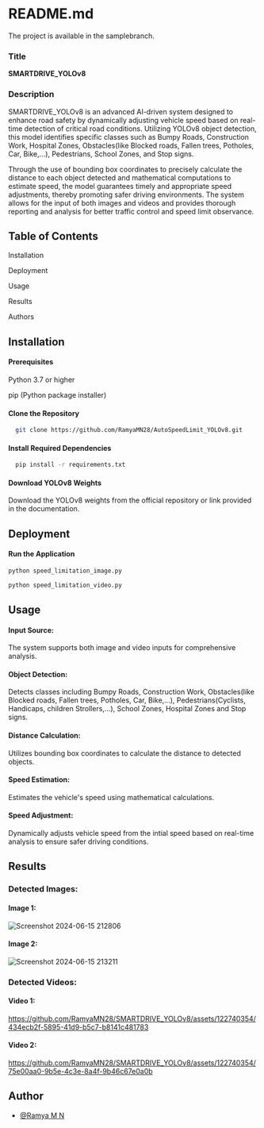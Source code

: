 
# README.md
The project is available in the samplebranch.

### Title
**SMARTDRIVE_YOLOv8**

### Description
SMARTDRIVE_YOLOv8 is an advanced AI-driven system designed to enhance road safety by dynamically adjusting vehicle speed based on real-time detection of critical road conditions. Utilizing YOLOv8 object detection, this model identifies specific classes such as Bumpy Roads, Construction Work, Hospital Zones, Obstacles(like Blocked roads, Fallen trees, Potholes, Car, Bike,...), Pedestrians, School Zones, and Stop signs. 

Through the use of bounding box coordinates to precisely calculate the distance to each object detected and mathematical computations to estimate speed, the model guarantees timely and appropriate speed adjustments, thereby promoting safer driving environments. The system allows for the input of both images and videos and provides thorough reporting and analysis for better traffic control and speed limit observance.
## Table of Contents

Installation 

Deployment

Usage

Results

Authors

## Installation

#### Prerequisites
Python 3.7 or higher

pip (Python package installer)

#### Clone the Repository

```bash
  git clone https://github.com/RamyaMN28/AutoSpeedLimit_YOLOv8.git
```
####  Install Required Dependencies

```bash
  pip install -r requirements.txt

```

#### Download YOLOv8 Weights

Download the YOLOv8 weights from the official repository or link provided in the documentation.


## Deployment


#### Run the Application
```bash
python speed_limitation_image.py

```
```bash
python speed_limitation_video.py

```
## Usage

#### Input Source:

The system supports both image and video inputs for comprehensive analysis.

#### Object Detection:

Detects classes including Bumpy Roads, Construction Work, Obstacles(like Blocked roads, Fallen trees, Potholes, Car, Bike,...), Pedestrians(Cyclists, Handicaps, children Strollers,...), School Zones, Hospital Zones and Stop signs. 

#### Distance Calculation:

Utilizes bounding box coordinates to calculate the distance to detected objects.

#### Speed Estimation:

Estimates the vehicle's speed using mathematical calculations.

#### Speed Adjustment:

Dynamically adjusts vehicle speed from the intial speed based on real-time analysis to ensure safer driving conditions.

## Results

### Detected Images:
#### Image 1:
![Screenshot 2024-06-15 212806](https://github.com/RamyaMN28/SMARTDRIVE_YOLOv8/assets/122740354/dfc84640-4b35-4496-8dae-8c439e1787d1)
#### Image 2:
![Screenshot 2024-06-15 213211](https://github.com/RamyaMN28/SMARTDRIVE_YOLOv8/assets/122740354/8443fe43-feb0-4872-a6bc-46cbcfbf5911)

### Detected Videos:
#### Video 1:
https://github.com/RamyaMN28/SMARTDRIVE_YOLOv8/assets/122740354/434ecb2f-5895-41d9-b5c7-b8141c481783

#### Video 2:
https://github.com/RamyaMN28/SMARTDRIVE_YOLOv8/assets/122740354/75e00aa0-9b5e-4c3e-8a4f-9b46c67e0a0b

## Author

- [@Ramya M N ](https://github.com/RamyaMN28/)


